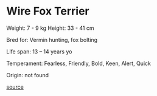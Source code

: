 # Wire Fox Terrier

Weight: 7 - 9 kg
Height: 33 - 41 cm

Bred for: Vermin hunting, fox bolting

Life span: 13 – 14 years yo

Temperament: Fearless, Friendly, Bold, Keen, Alert, Quick

Origin: not found

[source](https://api.thedogapi.com/v1/breeds/259)

